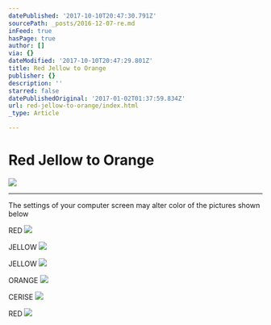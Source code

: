 ```yaml
---
datePublished: '2017-10-10T20:47:30.791Z'
sourcePath: _posts/2016-12-07-re.md
inFeed: true
hasPage: true
author: []
via: {}
dateModified: '2017-10-10T20:47:29.801Z'
title: Red Jellow to Orange
publisher: {}
description: ''
starred: false
datePublishedOriginal: '2017-01-02T01:37:59.834Z'
url: red-jellow-to-orange/index.html
_type: Article

---
```

# Red Jellow to Orange
![](https://the-grid-user-content.s3-us-west-2.amazonaws.com/7f5e630e-8d94-474d-920f-c19619fd64fa.jpg)

---

The settings of your computer screen may alter color of the pictures shown below

RED
![](https://the-grid-user-content.s3-us-west-2.amazonaws.com/6fea07ec-a70d-47f9-bc33-9e5a65cd2b13.jpg)

JELLOW
![](https://the-grid-user-content.s3-us-west-2.amazonaws.com/c5f4e84a-555e-4470-aa64-0a06da246e34.jpg)

JELLOW
![](https://the-grid-user-content.s3-us-west-2.amazonaws.com/2fe1495a-12fd-40d0-ba3a-30fb2599e04e.jpg)

ORANGE
![](https://the-grid-user-content.s3-us-west-2.amazonaws.com/ce9eee4c-fe87-4c8c-b335-9f575faa9fcd.jpg)

CERISE
![](https://the-grid-user-content.s3-us-west-2.amazonaws.com/6de1e915-57b2-4c39-aace-b3e885f475fe.jpg)

RED
![](https://the-grid-user-content.s3-us-west-2.amazonaws.com/1224e1b7-4e83-4f35-a21e-b92c0067ff2e.jpg)
